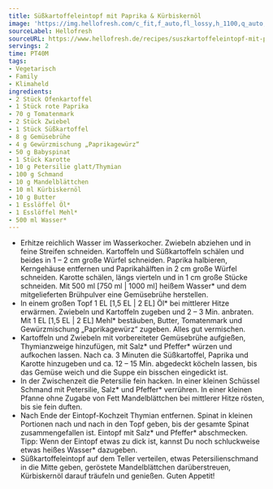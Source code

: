 ```yaml
---
title: Süßkartoffeleintopf mit Paprika & Kürbiskernöl
image: 'https://img.hellofresh.com/c_fit,f_auto,fl_lossy,h_1100,q_auto,w_2600/hellofresh_s3/image/suszkartoffeleintopf-mit-paprika-kurbiskernol-7ea5eb3f.jpg'
sourceLabel: Hellofresh
sourceURL: https://www.hellofresh.de/recipes/suszkartoffeleintopf-mit-paprika-kurbiskernol-62305fe5a860ff1d590620b4
servings: 2
time: PT40M
tags:
- Vegetarisch
- Family
- Klimaheld
ingredients:
- 2 Stück Ofenkartoffel
- 1 Stück rote Paprika
- 70 g Tomatenmark
- 2 Stück Zwiebel
- 1 Stück Süßkartoffel
- 8 g Gemüsebrühe
- 4 g Gewürzmischung „Paprikagewürz“
- 50 g Babyspinat
- 1 Stück Karotte
- 10 g Petersilie glatt/Thymian
- 100 g Schmand
- 10 g Mandelblättchen
- 10 ml Kürbiskernöl
- 10 g Butter
- 1 Esslöffel Öl*
- 1 Esslöffel Mehl*
- 500 ml Wasser*
---
```


- Erhitze reichlich Wasser im Wasserkocher.  Zwiebeln abziehen und in feine Streifen schneiden.  Kartoffeln und Süßkartoffeln schälen und beides in 1 – 2 cm große Würfel schneiden. Paprika halbieren, Kerngehäuse entfernen und Paprikahälften in 2 cm große Würfel schneiden.  Karotte schälen, längs vierteln und in 1 cm große Stücke schneiden.  Mit 500 ml [750 ml | 1000 ml] heißem Wasser\* und dem mitgelieferten Brühpulver eine Gemüsebrühe herstellen.
- In einem großen Topf 1 EL [1,5 EL | 2 EL] Öl\* bei mittlerer Hitze erwärmen. Zwiebeln und Kartoffeln zugeben und 2 – 3 Min. anbraten.  Mit 1 EL [1,5 EL | 2 EL] Mehl\* bestäuben, Butter, Tomatenmark und Gewürzmischung „Paprikagewürz“ zugeben. Alles gut vermischen.
- Kartoffeln und Zwiebeln mit vorbereiteter Gemüsebrühe aufgießen, Thymianzweige hinzufügen, mit Salz\* und Pfeffer\* würzen und aufkochen lassen.  Nach ca. 3 Minuten die Süßkartoffel, Paprika und Karotte hinzugeben und ca. 12 – 15 Min. abgedeckt köcheln lassen, bis das Gemüse weich und die Suppe ein bisschen eingedickt ist.
- In der Zwischenzeit die Petersilie fein hacken.  In einer kleinen Schüssel Schmand mit Petersilie, Salz\* und Pfeffer\* verrühren.  In einer kleinen Pfanne ohne Zugabe von Fett Mandelblättchen bei mittlerer Hitze rösten, bis sie fein duften.
- Nach Ende der Eintopf-Kochzeit Thymian entfernen.  Spinat in kleinen Portionen nach und nach in den Topf geben, bis der gesamte Spinat zusammengefallen ist.  Eintopf mit Salz\* und Pfeffer\* abschmecken.  Tipp: Wenn der Eintopf etwas zu dick ist, kannst Du noch schluckweise etwas heißes Wasser\* dazugeben.
- Süßkartoffeleintopf auf dem Teller verteilen, etwas Petersilienschmand in die Mitte geben, geröstete Mandelblättchen darüberstreuen, Kürbiskernöl darauf träufeln und genießen.  Guten Appetit!
